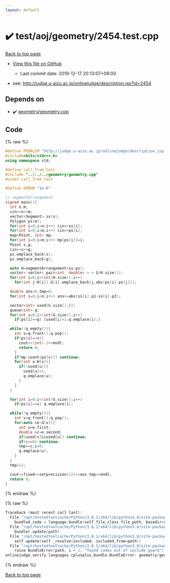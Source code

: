 ```yaml
---
layout: default
---
```


<!-- mathjax config similar to math.stackexchange -->
<script type="text/javascript" async
  src="https://cdnjs.cloudflare.com/ajax/libs/mathjax/2.7.5/MathJax.js?config=TeX-MML-AM_CHTML">
</script>
<script type="text/x-mathjax-config">
  MathJax.Hub.Config({
    TeX: { equationNumbers: { autoNumber: "AMS" }},
    tex2jax: {
      inlineMath: [ ['$','$'] ],
      processEscapes: true
    },
    "HTML-CSS": { matchFontHeight: false },
    displayAlign: "left",
    displayIndent: "2em"
  });
</script>

<script type="text/javascript" src="https://cdnjs.cloudflare.com/ajax/libs/jquery/3.4.1/jquery.min.js"></script>
<script src="https://cdn.jsdelivr.net/npm/jquery-balloon-js@1.1.2/jquery.balloon.min.js" integrity="sha256-ZEYs9VrgAeNuPvs15E39OsyOJaIkXEEt10fzxJ20+2I=" crossorigin="anonymous"></script>
<script type="text/javascript" src="../../../../assets/js/copy-button.js"></script>
<link rel="stylesheet" href="../../../../assets/css/copy-button.css" />


# :heavy_check_mark: test/aoj/geometry/2454.test.cpp

<a href="../../../../index.html">Back to top page</a>

* <a href="{{ site.github.repository_url }}/blob/master/test/aoj/geometry/2454.test.cpp">View this file on GitHub</a>
    - Last commit date: 2019-12-17 20:13:07+09:00


* see: <a href="http://judge.u-aizu.ac.jp/onlinejudge/description.jsp?id=2454">http://judge.u-aizu.ac.jp/onlinejudge/description.jsp?id=2454</a>


## Depends on

* :heavy_check_mark: <a href="../../../../library/geometry/geometry.cpp.html">geometry/geometry.cpp</a>


## Code

<a id="unbundled"></a>
{% raw %}
```cpp
#define PROBLEM "http://judge.u-aizu.ac.jp/onlinejudge/description.jsp?id=2454"
#include<bits/stdc++.h>
using namespace std;

#define call_from_test
#include "../../../geometry/geometry.cpp"
#undef call_from_test

#define ERROR "1e-6"

// segmentArrangement
signed main(){
  int n,m;
  cin>>n>>m;
  vector<Segment> ss(n);
  Polygon ps(m);
  for(int i=0;i<n;i++) cin>>ss[i];
  for(int i=0;i<m;i++) cin>>ps[i];
  map<Point, int> mp;
  for(int i=0;i<m;i++) mp[ps[i]]=i;
  Point s,g;
  cin>>s>>g;
  ps.emplace_back(s);
  ps.emplace_back(g);

  auto H=segmentArrangement(ss,ps);
  vector< vector< pair<int, double> > > G(H.size());
  for(int i=0;i<(int)H.size();i++)
    for(int j:H[i]) G[i].emplace_back(j,abs(ps[i]-ps[j]));

  double ans=0,tmp=0;
  for(int i=0;i<n;i++) ans+=abs(ss[i].p1-ss[i].p2);

  vector<int> used(G.size(),0);
  queue<int> q;
  for(int i=0;i<(int)G.size();i++)
    if(ps[i]==g) {used[i]=1;q.emplace(i);}

  while(!q.empty()){
    int v=q.front();q.pop();
    if(ps[v]==s){
      cout<<(int)-1<<endl;
      return 0;
    }
    if(mp.count(ps[v])) continue;
    for(int u:H[v]){
      if(!used[u]){
        used[u]=1;
        q.emplace(u);
      }
    }
  }

  for(int i=0;i<(int)G.size();i++)
    if(ps[i]==s) q.emplace(i);

  while(!q.empty()){
    int v=q.front();q.pop();
    for(auto &e:G[v]){
      int u=e.first;
      double &c=e.second;
      if(used[v]&&used[u]) continue;
      if(c==0) continue;
      tmp+=c;c=0;
      q.emplace(u);
    }
  }
  tmp/=2;

  cout<<fixed<<setprecision(12)<<ans-tmp<<endl;
  return 0;
}

```
{% endraw %}

<a id="bundled"></a>
{% raw %}
```cpp
Traceback (most recent call last):
  File "/opt/hostedtoolcache/Python/3.8.1/x64/lib/python3.8/site-packages/onlinejudge_verify/docs.py", line 343, in write_contents
    bundled_code = language.bundle(self.file_class.file_path, basedir=self.cpp_source_path)
  File "/opt/hostedtoolcache/Python/3.8.1/x64/lib/python3.8/site-packages/onlinejudge_verify/languages/cplusplus.py", line 63, in bundle
    bundler.update(path)
  File "/opt/hostedtoolcache/Python/3.8.1/x64/lib/python3.8/site-packages/onlinejudge_verify/languages/cplusplus_bundle.py", line 182, in update
    self.update(self._resolve(included, included_from=path))
  File "/opt/hostedtoolcache/Python/3.8.1/x64/lib/python3.8/site-packages/onlinejudge_verify/languages/cplusplus_bundle.py", line 151, in update
    raise BundleError(path, i + 1, "found codes out of include guard")
onlinejudge_verify.languages.cplusplus_bundle.BundleError: geometry/geometry.cpp: line 5: found codes out of include guard

```
{% endraw %}

<a href="../../../../index.html">Back to top page</a>

